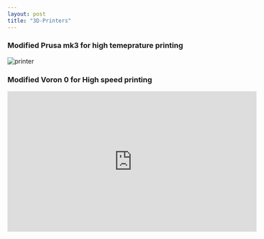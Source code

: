 ```yaml
---
layout: post
title: "3D-Printers"
---
```


### Modified Prusa mk3 for high temeprature printing

![printer](/photos/3dprint.jpg)

### Modified Voron 0 for High speed printing

<iframe width="560" height="315" src="https://www.youtube.com/embed/GlTYX-WMmyk" title="YouTube video player" frameborder="0" allow="accelerometer; autoplay; clipboard-write; encrypted-media; gyroscope; picture-in-picture" allowfullscreen></iframe>
